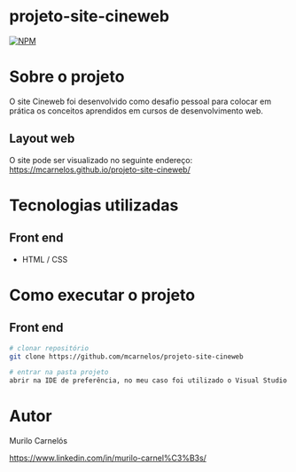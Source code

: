 # projeto-site-cineweb
[![NPM](https://img.shields.io/npm/l/react)](https://github.com/mcarnelos/projeto-site-cineweb/new/master/LICENSE)

# Sobre o projeto
O site Cineweb foi desenvolvido como desafio pessoal para colocar em prática os conceitos aprendidos em cursos de desenvolvimento web.

## Layout web
O site pode ser visualizado no seguinte endereço: 
https://mcarnelos.github.io/projeto-site-cineweb/

# Tecnologias utilizadas
## Front end
- HTML / CSS

# Como executar o projeto

## Front end

```bash
# clonar repositório
git clone https://github.com/mcarnelos/projeto-site-cineweb

# entrar na pasta projeto
abrir na IDE de preferência, no meu caso foi utilizado o Visual Studio Code.
```

# Autor

Murilo Carnelós

https://www.linkedin.com/in/murilo-carnel%C3%B3s/
